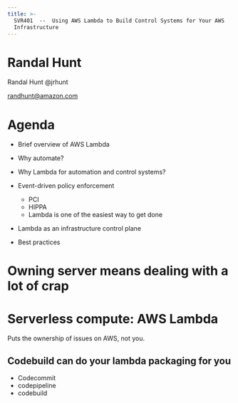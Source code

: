 ```yaml
---
title: >-
  SVR401  --  Using AWS Lambda to Build Control Systems for Your AWS
  Infrastructure
---
```


# Randal Hunt

Randal Hunt @jrhunt

randhunt@amazon.com

# Agenda

- Brief overview of AWS Lambda
- Why automate?
- Why Lambda for automation and control systems?
- Event-driven policy enforcement

  - PCI
  - HIPPA
  - Lambda is one of the easiest way to get done

- Lambda as an infrastructure control plane

- Best practices

# Owning server means dealing with a lot of crap

# Serverless compute: AWS Lambda

Puts the ownership of issues on AWS, not you.

## Codebuild can do your lambda packaging for you

- Codecommit
- codepipeline
- codebuild
